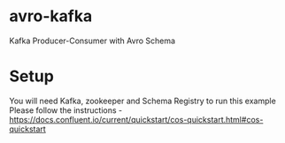 # avro-kafka
Kafka Producer-Consumer with Avro Schema

# Setup
You will need Kafka, zookeeper and Schema Registry to run this example
Please follow the instructions - https://docs.confluent.io/current/quickstart/cos-quickstart.html#cos-quickstart


